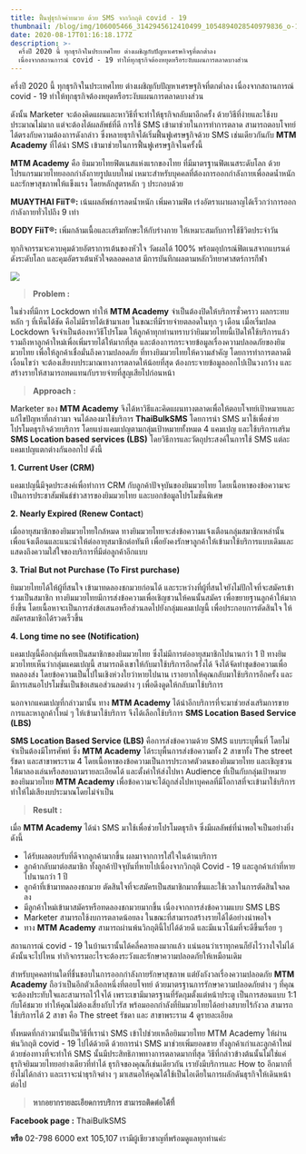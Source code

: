 ```yaml
---
title: ฟื้นฟูธุรกิจค่ายมวย ด้วย SMS จากวิกฤติ covid - 19
thumbnail: /blog/img/106005466_3142945612410499_1054894028540979836_o-1-.jpg
date: 2020-08-17T01:16:18.177Z
description: >-
  ครึ่งปี 2020 นี้ ทุกธุรกิจในประเทศไทย ต่างเผชิญกับปัญหาเศรษกิจฐที่ตกต่ำลง
  เนื่องจากสถานการณ์ covid - 19 ทำให้ทุกธุรกิจต้องหยุดหรือระงับแผนการตลาดบางส่วน
---
```

ครึ่งปี 2020 นี้ ทุกธุรกิจในประเทศไทย ต่างเผชิญกับปัญหาเศรษฐกิจที่ตกต่ำลง เนื่องจากสถานการณ์ covid - 19 ทำให้ทุกธุรกิจต้องหยุดหรือระงับแผนการตลาดบางส่วน

ดังนั้น Marketer จะต้องคิดแผนและหาวิธีที่จะทำให้ธุรกิจกลับมาอีกครั้ง ด้วยวิธีที่ง่ายและใช้งบประมาณไม่มาก แต่จะต้องได้ผลลัพธ์ที่ดี การใช้ SMS เข้ามาช่วยในการทำการตลาด สามารถตอบโจทย์ได้ตรงกับความต้องการดังกล่าว ซึ่งหลายธุรกิจได้เริ่มฟื้นฟูเศรษฐกิจด้วย SMS เช่นเดียวกันกับ **MTM Academy** ที่ได้นำ SMS เข้ามาช่วยในการฟื้นฟูเศรษฐกิจในครั้งนี้

**MTM Academy** คือ ยิมมวยไทยฟิตเนสแห่งแรกของไทย ที่มีมาตรฐานฟิตเนสระดับโลก ด้วยโปรแกรมมวยไทยออกกำลังกายรูปแบบใหม่ เหมาะสำหรับบุคคลที่ต้องการออกกำลังกายเพื่อลดน้ำหนักและรักษาสุขภาพให้แข็งแรง โดยหลักสูตรหลัก ๆ ประกอบด้วย

**MUAYTHAI FiiT®:** เน้นผลลัพธ์การลดน้ำหนัก เพิ่มความฟิต เร่งอัตราเผาผลาญได้เร็วกว่าการออกกำลังกายทั่วไปถึง 9 เท่า

**BODY FiiT®:** เพิ่มกล้ามเนื้อและเสริมทักษะให้กับร่างกาย ให้เหมาะสมกับการใช้ชีวิตประจำวัน

ทุกกิจกรรมจะควบคุมด้วยอัตราการเต้นของหัวใจ วัดผลได้ 100% พร้อมอุปกรณ์ฟิตเนสจากแบรนด์ดังระดับโลก และคุมอัตราเต้นหัวใจตลอดคลาส มีการบันทึกผลตามหลักวิทยาศาสตร์การกีฬา

![](/blog/img/lo-gym-new-normal-photoset-01.jpg)

> **Problem :**
>
>  

ในช่วงที่มีการ Lockdown ทำให้ **MTM Academy** จำเป็นต้องปิดให้บริการชั่วคราว ผลกระทบหลัก ๆ ที่เห็นได้ชัด คือไม่มีรายได้เข้ามาเลย ในขณะที่มีรายจ่ายตลอดในทุก ๆ เดือน เมื่อเริ่มปลด Lockdown จึงจำเป็นต้องหาวิธีโปรโมต ให้ลูกค้าทุกท่านทราบว่ายิมมวยไทยนี้เปิดให้ใช้บริการแล้ว รวมถึงหาลูกค้าใหม่เพื่อเพิ่มรายได้ให้มากที่สุด และต้องการกระจายข้อมูลเรื่องความปลอดภัยของยิมมวยไทย เพื่อให้ลูกค้าเชื่อมั่นถึงความปลอดภัย ที่ทางยิมมวยไทยให้ความสำคัญ โดยการทำการตลาดมีเงื่อนไขว่า จะต้องเสียงบประมาณทางการตลาดให้น้อยที่สุด ต้องกระจายข้อมูลออกไปเป็นวงกว้าง และสร้างรายให้สามารถทดแทนกับรายจ่ายที่สูญเสียไปก่อนหน้า 



 

> **Approach :**
>
>  

Marketer ของ  **MTM Academy** จึงได้หาวิธีและคิดแผนทางตลาดเพื่อให้ตอบโจทย์เป้าหมายและแก้ไขปัญหาที่กล่าวมา จนได้ลองมาใช้บริการ **ThaiBulkSMS** โดยการนำ SMS มาใช้เพื่อช่วยโปรโมตธุรกิจด้วยบริการ โดยแบ่งแคมเปญตามกลุ่มเป้าหมายทั้งหมด 4 แคมเปญ และใช้บริการเสริม **SMS Location based services (LBS)** โดยวิธีการและวัตถุประสงค์ในการใช้ SMS แต่ละแคมเปญแตกต่างกันออกไป ดังนี้



**1. Current User (CRM)**

แคมเปญนี้มีจุดประสงค์เพื่อทำการ CRM กับลูกค้าปัจจุบันของยิมมวยไทย โดยเนื้อหาของข้อความจะเป็นการประชาสัมพันธ์ข่าวสารของยิมมวยไทย และบอกข้อมูลโปรโมชั่นพิเศษ 



**2. Nearly Expired (Renew Contact**)

เมื่ออายุสมาชิกของยิมมวยไทยใกล้หมด ทางยิมมวยไทยจะส่งข้อความแจ้งเตือนกลุ่มสมาชิกเหล่านั้น เพื่อแจ้งเตือนและแนะนำให้ต่ออายุสมาชิกต่อทันที เพื่อยังคงรักษาลูกค้าให้เข้ามาใช้บริการแบบเดิมและแสดงถึงความใส่ใจของบริการที่มีต่อลูกค้าอีกแบบ



**3. Trial But not Purchase (To First purchase)**

ยิมมวยไทยได้ให้ผู้ที่สนใจ เข้ามาทดลองชกมวยก่อนได้ และระหว่างที่ผู้ที่สนใจยังไม่ปักใจที่จะสมัครเข้าร่วมเป็นสมาชิก ทางยิมมวยไทยมีการส่งข้อความเพื่อเชิญชวนให้คนนั้นสมัคร เพื่อขยายฐานลูกค้าให้มากยิ่งขึ้น โดยเนื้อหาจะเป็นการส่งข้อเสนอหรือส่วนลดไปยังกลุ่มแคมเปญนี้ เพื่อประกอบการตัดสินใจ ให้สมัครสมาชิกได้รวดเร็วขึ้น



**4. Long time no see (Notification)**

แคมเปญนี้คือกลุ่มที่เคยเป็นสมาชิกของยิมมวยไทย ซึ่งไม่มีการต่ออายุสมาชิกไปนานกว่า 1 ปี ทางยิมมวยไทยเห็นว่ากลุ่มแคมเปญนี้ สามารถดึงเขาให้กับมาใช้บริการอีกครั้งได้ จึงได้จัดทำชุดข้อความเพื่อทดลองส่ง โดยข้อความเป็นไปในเชิงห่วงใยว่าหายไปนาน เราอยากให้คุณกลับมาใช้บริการอีกครั้ง และมีการเสนอโปรโมชั่นเป็นข้อเสนอส่วนลดต่าง ๆ เพื่อดึงดูดให้กลับมาใช้บริการ



นอกจากแคมเปญที่กล่าวมานั้น ทาง **MTM Academy** ได้นำอีกบริการที่จะมาช่วยส่งเสริมการขายการและหาลูกค้าใหม่ ๆ ให้เข้ามาใช้บริการ จึงได้เลือกใช้บริการ **SMS Location Based Service (LBS)**

**SMS Location Based Service (LBS)** คือการส่งข้อความด้วย SMS แบบระบุพื้นที่ โดยไม่จำเป็นต้องมีโทรศัพท์ ซึ่ง **MTM Academy** ได้ระบุพื้นการส่งข้อความทั้ง 2 สาขาทั้ง The street รัชดา และสาขาพระราม 4 โดยเนื้อหาของข้อความเป็นการประกาศตัวตนของยิมมวยไทย และเชิญชวนให้มาลองเล่นหรือสอบถามรายละเอียดได้ และตั้งค่าให้ส่งไปหา Audience ที่เป็นกับกลุ่มเป้าหมายของยิมมวยไทย **MTM Academy** เพื่อข้อความจะได้ถูกส่งไปหาบุคคลที่มีโอกาสที่จะเข้ามาใช้บริการ ทำให้ไม่เสียงบประมาณโดยไม่จำเป็น





> **Result :**
>
> 

 เมื่อ **MTM Academy** ได้นำ SMS มาใช้เพื่อช่วยโปรโมตธุรกิจ ซึ่งมีผลลัพธ์ที่น่าพอใจเป็นอย่างยิ่งดังนี้

* ได้รับผลตอบรับที่ดีจากลูกค้ามากขึ้น ผลมาจากการใส่ใจในด้านบริการ
* ลูกค้ากลับมาต่อสมาชิก ทั้งลูกค้าปัจจุบันที่หายไปเนื่องจากวิกฤติ Covid - 19 และลูกค้าเก่าที่หายไปนานกว่า 1 ปี
* ลูกค้าที่เข้ามาทดลองชกมวย ตัดสินใจที่จะสมัครเป็นสมาชิกมากขึ้นและใช้เวลาในการตัดสินใจลดลง
* มีลูกค้าใหม่เข้ามาสมัครหรือทดลองชกมวยมากขึ้น เนื่องจากการส่งข้อความแบบ SMS LBS 
* Marketer สามารถใช้งบการตลาดน้อยลง ในขณะที่สามารถสร้างรายได้ได้อย่างน่าพอใจ 
* ทาง **MTM Academy** สามารถผ่านพ้นวิกฤตินี้ไปได้ด้วยดี และมีแนวโน้มที่จะดีขึ้นเรื่อย ๆ 







สถานการณ์ covid - 19 ในบ้านเรานั้นได้คลี่คลายลงมากแล้ว แน่นอนว่าเราทุกคนก็ยังไว้วางใจไม่ได้ ดังนั้นจะไปไหน ทำกิจกรรมอะไรจะต้องระวังและรักษาความปลอดภัยให้เหมือนเดิม 

สำหรับบุคคลท่านใดที่ชื่นชอบในการออกกำลังกายรักษาสุขภาพ แต่่ยังกังวลเรื่องความปลอดภัย **MTM Academy** ถือว่าเป็นอีกตัวเลือกหนึ่งที่ตอบโจทย์ ด้วยมาตรฐานการรักษาความปลอดภัยต่าง ๆ ที่คุณจะต้องประทับใจและสามารถไว้ใจได้ เพราะเขามีมาตรฐานที่รัดกุมตั้งแต่หน้าประตู เป็นการสอนแบบ 1:1 กับโค้ชมวย ทำให้คุณไม่ต้องเสี่ยงกับไวรัส พร้อมออกกำลังที่ยิมมวยไทยได้อย่างสบายไร้กังวล สามารถใช้บริการได้ 2 สาขา คือ The street รัชดา และ สาขาพระราม 4  ดูรายละเอียด 



ทั้งหมดที่กล่าวมานั้นเป็นวิธีที่เรานำ SMS เข้าไปช่วยเหลือยิมมวยไทย MTM Academy ให้ผ่านพ้นวิกฤติ covid - 19 ไปได้ด้วยดี ด้วยการนำ SMS มาช่วยเพิ่มยอดขาย ทั้งลูกค้าเก่าและลูกค้าใหม่ ด้วยช่องทางที่จะทำให้ SMS นั้นมีประสิทธิภาพทางการตลาดมากที่สุด วิธีที่กล่าวข้างต้นนั้นไม่ใช่แค่ธุรกิจยิมมวยไทยอย่างเดียวที่ทำได้ ธุรกิจของคุณก็เช่นเดียวกัน เรายังมีบริการและ How to อีกมากที่ยังไม่ได้กล่าว และเราจะนำธุรกิจต่าง ๆ มาเสนอให้คุณได้ใช้เป็นไอเดียในการผลักดันธุรกิจให้เดินหน้าต่อไป





> **หากอยากรายละเอียดการบริการ สามารถติดต่อได้ที่**
>
> 

**Facebook page :** ThaiBulkSMS

**หรือ** 02-798 6000 ext 105,107 เรามีผู้เชียวชาญที่พร้อมดูแลทุกท่านค่ะ
